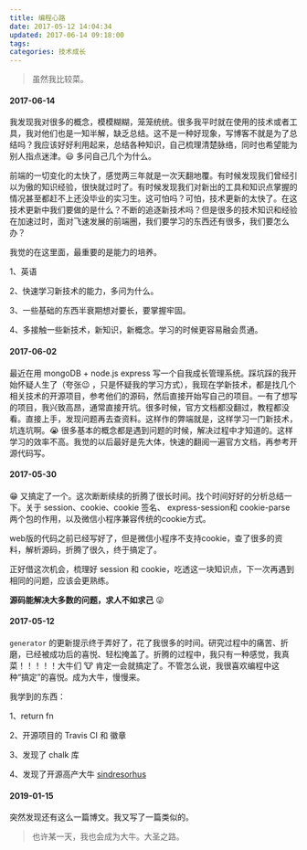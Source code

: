 ```yaml
---
title: 编程心路
date: 2017-05-12 14:04:34
updated: 2017-06-14 09:18:00
tags:
categories: 技术成长
---
```


> 虽然我比较菜。


#### 2017-06-14

我发现我对很多的概念，模模糊糊，笼笼统统。很多我平时就在使用的技术或者工具，我对他们也是一知半解，缺乏总结。这不是一种好现象，写博客不就是为了总结吗？我应该好好利用起来，总结各种知识，自己梳理清楚脉络，同时也希望能为别人指点迷津。😃 多问自己几个为什么。

前端的一切变化的太快了，感觉两三年就是一次天翻地覆。有时候发现我们曾经引以为傲的知识经验，很快就过时了。有时候发现我们对新出的工具和知识点掌握的情况甚至都赶不上还没毕业的实习生。这可怕吗？可怕，技术更新的太快了。在这技术更新中我们要做的是什么？不断的追逐新技术吗？但是很多的技术知识和经验在加速过时，面对飞速发展的前端圈，我们要学习的东西还有很多，我们要怎么办？

我觉的在这里面，最重要的是能力的培养。

1、英语

2、快速学习新技术的能力，多问为什么。

3、一些基础的东西半衰期想对要长，要掌握牢固。

4、多接触一些新技术，新知识，新概念。学习的时候更容易融会贯通。



#### 2017-06-02

最近在用 mongoDB + node.js express 写一个自我成长管理系统。踩坑踩的我开始怀疑人生了（夸张😉 ，只是怀疑我的学习方式），我现在学新技术，都是找几个相关技术的开源项目，参考他们的源码，然后直接开始写自己的项目。一有了想写的项目，我兴致高昂，通常直接开坑。很多时候，官方文档都没翻过，教程都没看。直接上手，发现问题再去查资料。这样作的弊端就是，这样学习一门新技术，坑连坑啊。😭 很多基本的概念都是遇到问题的时候，解决过程中才知道的。这样学习的效率不高。我觉的以后最好是先大体，快速的翻阅一遍官方文档，再参考开源代码写。

#### 2017-05-30

😁 又搞定了一个。这次断断续续的折腾了很长时间。找个时间好好的分析总结一下。关于 session、cookie、cookie 签名、 express-session和 cookie-parse 两个包的作用，以及微信小程序兼容传统的cookie方式。

web版的代码之前已经写好了，但是微信小程序不支持cookie，查了很多的资料，解析源码，折腾了很久，终于搞定了。

正好借这次机会，梳理好 session 和 cookie，吃透这一块知识点，下一次再遇到相同的问题，应该会更熟练。

**源码能解决大多数的问题，求人不如求己** 😜

#### 2017-05-12

`generator` 的更新提示终于弄好了，花了我很多的时间。研究过程中的痛苦、折磨，已经被成功后的喜悦、轻松掩盖了。折腾的过程中，我只有一种感觉，我真菜！！！！！大牛们 🐮 肯定一会就搞定了。不管怎么说，我很喜欢编程中这种“搞定”的喜悦。成为大牛，慢慢来。

我学到的东西：

1、return fn

2、开源项目的 Travis CI 和 徽章

3、发现了 chalk 库

4、发现了开源高产大牛 [sindresorhus](https://github.com/sindresorhus)

#### 2019-01-15

突然发现还有这么一篇博文。我又写了一篇类似的。

> 也许某一天，我也会成为大牛。大圣之路。
